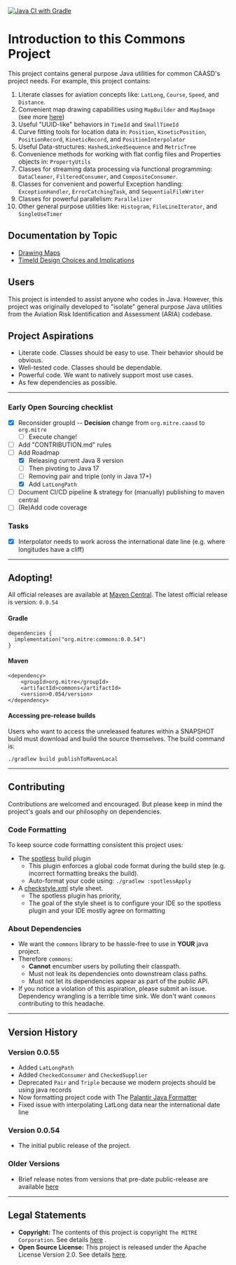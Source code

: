 [![Java CI with Gradle](https://github.com/mitre-public/commons/actions/workflows/ci.yml/badge.svg)](https://github.com/mitre-public/commons/actions/workflows/ci.yml)

# Introduction to this Commons Project

This project contains general purpose Java utilities for common CAASD's project needs. For example, this project
contains:

1. Literate classes for aviation concepts like: `LatLong`, `Course`, `Speed`, and `Distance`.
2. Convenient map drawing capabilities using `MapBuilder` and `MapImage` (see more [here](docs/mapping.md))
3. Useful "UUID-like" behaviors in `TimeId` and `SmallTimeId`
4. Curve fitting tools for location data in: `Position`, `KineticPosition`, `PositionRecord`, `KineticRecord`,
   and `PositionInterpolator`
5. Useful Data-structures: `HashedLinkedSequence` and  `MetricTree`
6. Convenience methods for working with flat config files and Properties objects in: `PropertyUtils`
7. Classes for streaming data processing via functional programming: `DataCleaner`, `FilteredConsumer`,
   and `CompositeConsumer`.
8. Classes for convenient and powerful Exception handling: `ExceptionHandler`, `ErrorCatchingTask`,
   and `SequentialFileWriter`
9. Classes for powerful parallelism: `Parallelizer`
10. Other general purpose utilities like: `Histogram`, `FileLineIterator`, and `SingleUseTimer`

## Documentation by Topic

* [Drawing Maps](docs/mapping.md)
* [TimeId Design Choices and Implications](docs/timeIdDesign.md)

## Users

This project is intended to assist anyone who codes in Java. However, this project was originally developed to "isolate"
general purpose Java utilities from the Aviation Risk Identification and Assessment (ARIA) codebase.

## Project Aspirations

* Literate code. Classes should be easy to use. Their behavior should be obvious.
* Well-tested code. Classes should be dependable.
* Powerful code. We want to natively support most use cases.
* As few dependencies as possible.

---

### Early Open Sourcing checklist

- [x] Reconsider groupId -- **Decision** change from `org.mitre.caasd` to `org.mitre`
    - [ ] Execute change!
- [ ] Add "CONTRIBUTION.md" rules
- [ ] Add Roadmap
    - [x] Releasing current Java 8 version
    - [ ] Then pivoting to Java 17
    - [ ] Removing pair and triple (only in Java 17+)
    - [x] Add `LatLongPath`
- [ ] Document CI/CD pipeline & strategy for (manually) publishing to maven central
- [ ] (Re)Add code coverage

### Tasks

- [x] Interpolator needs to work across the international date line (e.g. where longitudes have a cliff)

---

## Adopting!

All official releases are available at [Maven Central](https://central.sonatype.com/artifact/org.mitre/commons).
The latest official release is version: `0.0.54`

#### Gradle

```
dependencies {
  implementation("org.mitre:commons:0.0.54")
}
```

#### Maven

```
<dependency>
    <groupId>org.mitre</groupId>
    <artifactId>commons</artifactId>
    <version>0.054/version>
</dependency>
```

#### Accessing pre-release builds

Users who want to access the unreleased features within a SNAPSHOT build must download and build the source themselves.
The build command is:

```
./gradlew build publishToMavenLocal
```

---

## Contributing

Contributions are welcomed and encouraged. But please keep in mind the project's goals and our philosophy on
dependencies.

### Code Formatting

To keep source code formatting consistent this project uses:

- The [spotless](https://github.com/diffplug/spotless) build plugin
    - This plugin enforces a global code format during the build step (e.g. incorrect formatting breaks the build).
    - Auto-format your code using: `./gradlew :spotlessApply`
- A [checkstyle.xml](docs%2Fcode-style%2Fcheckstyle.xml) style sheet.
    - The spotless plugin has priority,
    - The goal of the style sheet is to configure your IDE so the spotless plugin and your IDE mostly agree on
      formatting

### About Dependencies

- We want the `commons` library to be hassle-free to use in **YOUR** java project.
- Therefore `commons`:
    - **Cannot** encumber users by polluting their classpath.
    - Must not leak its dependencies onto downstream class paths.
    - Must not let its dependencies appear as part of the public API.
- If you notice a violation of this aspiration, please submit an issue. Dependency wrangling is a terrible time sink. We
  don't want `commons` contributing to this headache.

---

## Version History

### Version 0.0.55
- Added `LatLongPath`
- Added `CheckedConsumer` and `CheckedSupplier`
- Deprecated `Pair` and `Triple` because we modern projects should be using java records
- Now formatting project code with The [Palantir Java Formatter](https://github.com/palantir/palantir-java-format)
- Fixed issue with interpolating LatLong data near the international date line

### Version 0.0.54

- The initial public release of the project.

### Older Versions

- Brief release notes from versions that pre-date public-release are
  available [here](./docs/pre-github-version-history.md)

---

## Legal Statements

- **Copyright:** The contents of this project is copyright `The MITRE Corporation`. See details [here](COPYRIGHT) .
- **Open Source License:** This project is released under the Apache License Version 2.0. See details [here](LICENSE).
